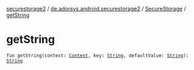 [securestorage2](../../index.md) / [de.adorsys.android.securestorage2](../index.md) / [SecureStorage](index.md) / [getString](./get-string.md)

# getString

`fun getString(context: `[`Context`](https://developer.android.com/reference/android/content/Context.html)`, key: `[`String`](https://kotlinlang.org/api/latest/jvm/stdlib/kotlin/-string/index.html)`, defaultValue: `[`String`](https://kotlinlang.org/api/latest/jvm/stdlib/kotlin/-string/index.html)`): `[`String`](https://kotlinlang.org/api/latest/jvm/stdlib/kotlin/-string/index.html)